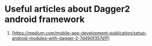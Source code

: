 # Useful articles about Dagger2 android framework

1. [https://medium.com/mobile-app-development-publication/setup-android-modules-with-dagger-2-7d490f357d1f]